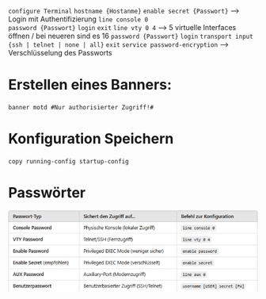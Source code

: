 ``configure Terminal``
``hostname {Hostanme}``
`enable secret {Passwort}`     --> Login mit Authentifizierung
`line console 0`               
`password {Passwort}`
`login`
`exit`
`line vty 0 4`                 --> 5 virtuelle Interfaces öffnen / bei neueren sind es 16
`password {Passwort}`
`login`
`transport input {ssh | telnet | none | all}`
`exit`
`service password-encryption`  --> Verschlüsselung des Passworts

# Erstellen eines Banners:

``banner motd #Nur authorisierter Zugriff!#``

# Konfiguration Speichern

``copy running-config startup-config``

# Passwörter
![](Anhang/Pasted%20image%2020250310080332.png)




